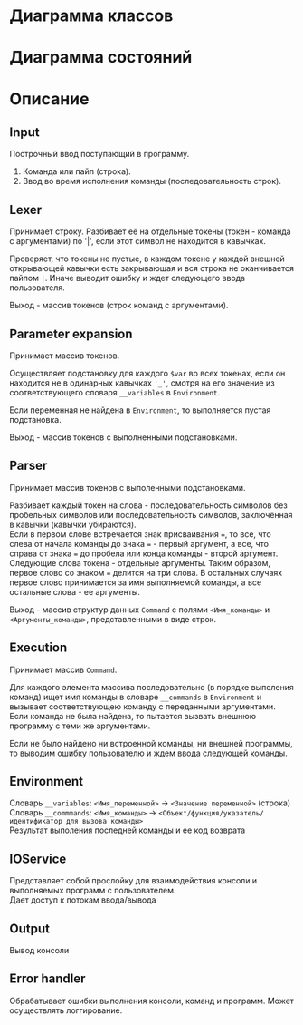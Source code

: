 # Диаграмма классов

# Диаграмма состояний

# Описание

## Input
Построчный ввод поступающий в программу.
1. Команда или пайп (строка).
2. Ввод во время исполнения команды (последовательность строк).

## Lexer
Принимает строку. Разбивает её на отдельные токены (токен - команда с аргументами) по '|', если этот символ не находится в кавычках.

Проверяет, что токены не пустые, в каждом токене у каждой внешней открывающей кавычки есть закрывающая и вся строка не оканчивается пайпом `|`.
Иначе выводит ошибку и ждет следующего ввода пользователя.

Выход - массив токенов (строк команд с аргументами).

## Parameter expansion
Принимает массив токенов.

Осуществляет подстановку для каждого `$var` во всех токенах, если он находится не в одинарных кавычках `'_'`,
смотря на его значение из соответствующего словаря `__variables` в `Environment`.

Если переменная не найдена в `Environment`, то выполняется пустая подстановка.

Выход - массив токенов с выполненными подстановками. 

## Parser
Принимает массив токенов с выполенными подстановками.

Разбивает каждый токен на слова - последовательность символов без пробельных символов или последовательность символов,
заключённая в кавычки (кавычки убираются). \
Если в первом слове встречается знак присваивания `=`, то все,
что слева от начала команды до знака `=` - первый аргумент, а все, что справа от знака `=` до пробела или конца команды - второй аргумент.
Следующие слова токена - отдельные аргументы. 
Таким образом, первое слово со знаком `=` делится на три слова. В остальных случаях первое слово принимается за имя выполняемой команды,
а все остальные слова - ее аргументы. 

Выход - массив структур данных `Command` с полями `<Имя_команды>` и `<Аргументы_команды>`, представленными в виде строк.

## Execution
Принимает массив `Command`.

Для каждого элемента массива последовательно (в порядке выполения команд) ищет имя команды в словаре `__commands` в `Environment` и вызывает
соответствующею команду с переданными аргументами. Если команда не была найдена, то пытается вызвать внешнюю программу с теми же аргументами.

Если не было найдено ни встроенной команды, ни внешней программы, то выводим ошибку пользователю и ждем ввода следующей команды.

## Environment
Словарь `__variables`: `<Имя_переменной>` -> `<Значение переменной>` (строка) \
Словарь `__commmands`: `<Имя_команды>` -> `<Объект/функция/указатель/идентификатор для вызова команды>` \
Результат выполения последней команды и ее код возврата 

## IOService
Представляет собой прослойку для взаимодействия консоли и выполняемых программ с пользователем. \
Дает доступ к потокам ввода/вывода

## Output
Вывод консоли

## Error handler
Обрабатывает ошибки выполнения консоли, команд и программ.
Может осуществлять логгирование.
